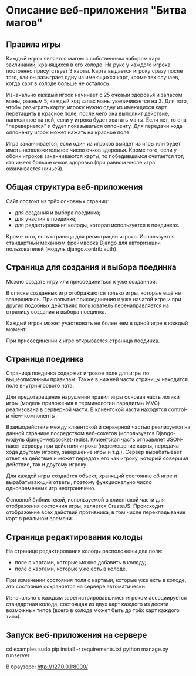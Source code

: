 Описание веб-приложения "Битва магов"
=====================================

Правила игры
------------

Каждый игрок является магом с собственным набором карт заклинаний, хранящихся
в его колоде. На руке у каждого игрока постоянно присутствует 3 карты.
Карта выдается игроку сразу после того, как он разыграет одну из
имеющихся карт, кроме тех случаев, когда карт в колоде больше не осталось.

Изначально каждый игрок начинает с 25 очками здоровья и запасом маны, равным 5,
каждый ход запас маны увеличивается на 3. Для того, чтобы разыграть карту,
игроку нужно одну из имеющихся карт перетащить в красное поле, после чего
она выполнит действие, написанное на ней, если у игрока будет хватать маны.
Если нет, то она "перевернется" и будет показываться оппоненту. Для передачи
хода оппоненту игрок может нажать на красное поле.

Игра заканчивается, если один из игроков выйдет из игры или будет иметь неположительное число очков здоровья. Кроме того, если у обоих игроков
заканчиваются карты, то победившимся считается тот, кто имеет больше очков
здоровья (при равном числе игра оканчивается ничьей).

Общая структура веб-приложения
------------------------------

Сайт состоит из трёх основных страниц:
- для создания и выбора поединка;
- для участия в поединке;
- для редактирования колоды, которая используется в поединках.

Кроме того, есть страница для регистрации игрока. Используется стандартный
механизм фреймворка Django для авторизации пользователей (модуль django.contrib.auth).

Страница для создания и выбора поединка
---------------------------------------

Можно создать игру или присоединиться к уже созданной.

В списке созданных игр отображаются только игры, которые ещё не завершились. При попытке присоединения к уже начатой игре и при других подобных действиях пользователь перенаправляется на страницу создания и выбора поединка.

Каждый игрок может участвовать не более чем в одной игре в каждый момент.

При присоединении к игре открывается страница поединка.

Страница поединка
-----------------

Страница поединка содержит игровое поле для игры по вышеописанным правилам. Также в нижней части страницы находится поле внутриигрового чата.

Для предотвращения нарушения правил игры основая часть логики игры (модель приложения в терминологии парадигмы MVC) реализована в серверной части. В клиентской части находятся control- и view-компоненты.

Взаимодействие между клиентской и серверной частью реализуется на данной странице
посредством веб-сокетов (используется Django-модуль django-websocket-redis). Клиентская часть отправляет JSON-пакет серверу при действии игрока (перемещение карты, передача хода другому игроку, завершение игры и т.д.). Сервер вырабатывает ответ на действие и может передать его как игроку, который совершил действие, так и другому игроку.

Для каждой игры создаётся объект, хранящий состояние об игре и вырабатывающий ответы, поэтому функционально число одновременных игр неограничено.

Основной библиотекой, используемой в клиентской части для отображения состояния игры, является CreateJS. Происходит отображение всех действий противника, в том числе перекладывание карт в реальном времени.

Страница редактирования колоды
------------------------------

На странице редактирования колоды расположены два поля:
- поле с картами, которые можно добавить в колоду;
- поле с картами, которые уже есть в колоде.

При изменении состояния поля с картами, которые уже есть в колоде, это состояние сохраняется на сервере автоматически.

Изначально с каждым зарегистрировавшимся игроком ассоциируется стандартная колода, состоящая из двух карт каждого из десяти возможных типов (всего в колоде может быть до трёх карт каждого типа).

Запуск веб-приложения на сервере
--------------------------------

cd examples
sudo pip install -r requirements.txt
python manage.py runserver

В браузере: http://127.0.0.1:8000/

